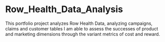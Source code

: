 # Row_Health_Data_Analysis
This portfolio project analyzes Row Health Data, analyzing campaigns, claims and customer tables I am able to assess the successes of product and marketing dimensions through the variant metrics of cost and reward.
